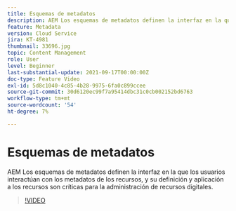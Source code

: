 ```yaml
---
title: Esquemas de metadatos
description: AEM Los esquemas de metadatos definen la interfaz en la que los usuarios interactúan con los metadatos de los recursos, y su definición y aplicación a los recursos son críticas para la administración de recursos digitales.
feature: Metadata
version: Cloud Service
jira: KT-4981
thumbnail: 33696.jpg
topic: Content Management
role: User
level: Beginner
last-substantial-update: 2021-09-17T00:00:00Z
doc-type: Feature Video
exl-id: 5d8c1040-4c85-4b28-9975-6fa0c899ccee
source-git-commit: 30d6120ec99f7a95414dbc31c0cb002152bd6763
workflow-type: tm+mt
source-wordcount: '54'
ht-degree: 7%

---
```


# Esquemas de metadatos

AEM Los esquemas de metadatos definen la interfaz en la que los usuarios interactúan con los metadatos de los recursos, y su definición y aplicación a los recursos son críticas para la administración de recursos digitales.

>[!VIDEO](https://video.tv.adobe.com/v/33696?quality=12&learn=on)
